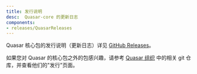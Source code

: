 ```yaml
---
title: 发行说明
desc:  Quasar-core 的更新日志
components:
- releases/QuasarReleases
---
```


Quasar 核心包的发行说明（更新日志）详见 [GitHub Releases](https://github.com/quasarframework/quasar/releases)。

如果您对 Quasar 的核心包之外的包感兴趣，请参考 [Quasar 组织](https://github.com/quasarframework) 中的相关 git 仓库，并查看他们的"发行"页面。

<quasar-releases />
